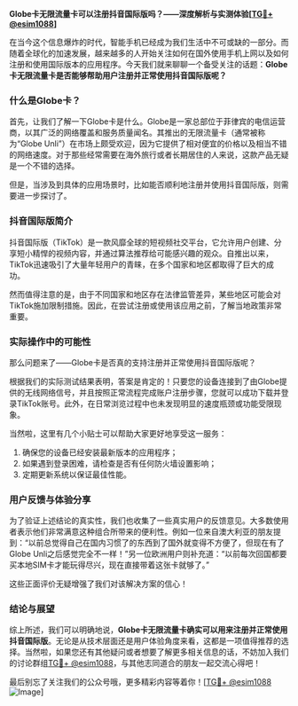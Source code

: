 **Globe卡无限流量卡可以注册抖音国际版吗？——深度解析与实测体验[[TG💪+ @esim1088](https://t.me/s/esim1088)]**

在当今这个信息爆炸的时代，智能手机已经成为我们生活中不可或缺的一部分。而随着全球化的加速发展，越来越多的人开始关注如何在国外使用手机上网以及如何注册和使用国际版本的应用程序。今天我们就来聊聊一个备受关注的话题：**Globe卡无限流量卡是否能够帮助用户注册并正常使用抖音国际版呢？**

### 什么是Globe卡？

首先，让我们了解一下Globe卡是什么。Globe是一家总部位于菲律宾的电信运营商，以其广泛的网络覆盖和服务质量闻名。其推出的无限流量卡（通常被称为“Globe Unli”）在市场上颇受欢迎，因为它提供了相对便宜的价格以及相当不错的网络速度。对于那些经常需要在海外旅行或者长期居住的人来说，这款产品无疑是一个不错的选择。

但是，当涉及到具体的应用场景时，比如能否顺利地注册并使用抖音国际版，则需要进一步探讨了。

### 抖音国际版简介

抖音国际版（TikTok）是一款风靡全球的短视频社交平台，它允许用户创建、分享短小精悍的视频内容，并通过算法推荐给可能感兴趣的观众。自推出以来，TikTok迅速吸引了大量年轻用户的青睐，在多个国家和地区都取得了巨大的成功。

然而值得注意的是，由于不同国家和地区存在法律监管差异，某些地区可能会对TikTok施加限制措施。因此，在尝试注册或使用该应用之前，了解当地政策非常重要。

### 实际操作中的可能性

那么问题来了——Globe卡是否真的支持注册并正常使用抖音国际版呢？

根据我们的实际测试结果表明，答案是肯定的！只要您的设备连接到了由Globe提供的无线网络信号，并且按照正常流程完成账户注册步骤，您就可以成功下载并登录TikTok账号。此外，在日常浏览过程中也未发现明显的速度瓶颈或功能受限现象。

当然啦，这里有几个小贴士可以帮助大家更好地享受这一服务：
1. 确保您的设备已经安装最新版本的应用程序；
2. 如果遇到登录困难，请检查是否有任何防火墙设置影响；
3. 定期更新系统以保证最佳性能。

### 用户反馈与体验分享

为了验证上述结论的真实性，我们也收集了一些真实用户的反馈意见。大多数使用者表示他们非常满意这种组合所带来的便利性。例如一位来自澳大利亚的朋友提到：“以前总觉得自己在国内习惯了的东西到了国外就变得不方便了，但现在有了Globe Unli之后感觉完全不一样！”另一位欧洲用户则补充道：“以前每次回国都要买本地SIM卡才能玩得尽兴，现在直接带着这张卡就够了。”

这些正面评价无疑增强了我们对该解决方案的信心！

### 结论与展望

综上所述，我们可以明确地说，**Globe卡无限流量卡确实可以用来注册并正常使用抖音国际版**。无论是从技术层面还是用户体验角度来看，这都是一项值得推荐的选择。当然啦，如果您还有其他疑问或者想要了解更多相关信息的话，不妨加入我们的讨论群组[TG💪+ @esim1088](https://t.me/s/esim1088)，与其他志同道合的朋友一起交流心得吧！

最后别忘了关注我们的公众号哦，更多精彩内容等着你！[[TG💪+ @esim1088](https://t.me/s/esim1088) ![Image](https://i.postimg.cc/4NQfJmqS/Snipaste-2025-05-13-00-14-12.png)]